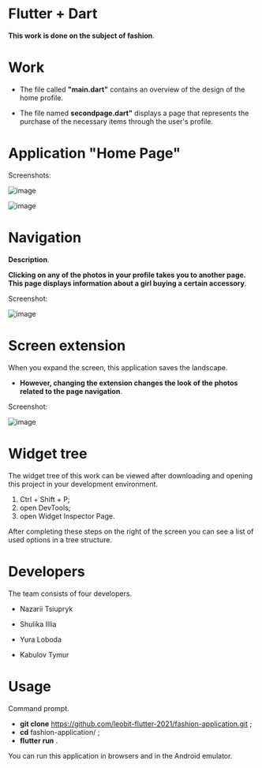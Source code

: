 # Flutter + Dart

**This work is done on the subject of fashion**. 

# Work

* The file called **"main.dart"** contains an overview of the design of the home profile.

* The file named **secondpage.dart"** displays a page that represents the purchase of the necessary items through the user's profile.

# Application "Home Page"

Screenshots:

![image](https://user-images.githubusercontent.com/57871748/137684012-514e0bd5-0bc3-49a1-8ffd-5e418989c539.png)

![image](https://user-images.githubusercontent.com/57871748/137684130-703d1df4-d8af-406f-9d4d-43f4711505f2.png)

# Navigation

**Description**. 

**Clicking on any of the photos in your profile takes you to another page. This page displays information about a girl buying a certain accessory**.

Screenshot:

![image](https://user-images.githubusercontent.com/57871748/137684745-9f3b8dd5-b9df-44d4-be61-eecaabeeb908.png)


# Screen extension

When you expand the screen, this application saves the landscape.

* **However, changing the extension changes the look of the photos related to the page navigation**.

Screenshot:

![image](https://user-images.githubusercontent.com/57871748/137685168-2a22e69c-9a74-4f97-a33a-e2c8dbb4af87.png)


# Widget tree

The widget tree of this work can be viewed after downloading and opening this project in your development environment.

1. Ctrl + Shift + P;
2. open DevTools;
3. open Widget Inspector Page.

After completing these steps on the right of the screen you can see a list of used options in a tree structure.


# Developers

The team consists of four developers. 

* Nazarii Tsiupryk

* Shulika Illia

* Yura Loboda

* Kabulov Tymur

# Usage

Command prompt.

* **git clone** https://github.com/leobit-flutter-2021/fashion-application.git ;
* **cd** fashion-application/ ;
* **flutter run** .

You can run this application in browsers and in the Android emulator.


